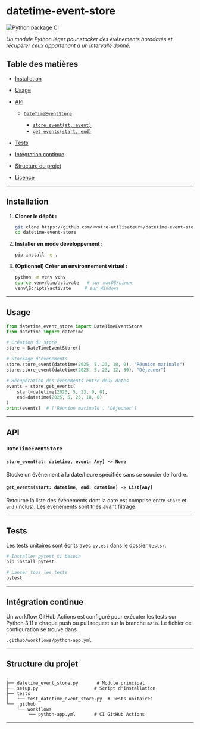# datetime-event-store

[![Python package CI](https://github.com/omrmeh/dateevent-store/actions/workflows/python-app.yml/badge.svg)](https://github.com/omrmeh/dateevent-store/actions/workflows/python-app.yml)

*Un module Python léger pour stocker des événements horodatés et récupérer ceux appartenant à un intervalle donné.*

## Table des matières

* [Installation](#installation)
* [Usage](#usage)
* [API](#api)

  * [`DateTimeEventStore`](#datetim﻿eeventstore)

    * [`store_event(at, event)`](#store_eventat-event)
    * [`get_events(start, end)`](#get_eventsstart-end)
* [Tests](#tests)
* [Intégration continue](#intégration-continue)
* [Structure du projet](#structure-du-projet)
* [Licence](#licence)

---

## Installation

1. **Cloner le dépôt :**

   ```bash
   git clone https://github.com/<votre-utilisateur>/datetime-event-store.git
   cd datetime-event-store
   ```

2. **Installer en mode développement :**

   ```bash
   pip install -e .
   ```

3. **(Optionnel) Créer un environnement virtuel :**

   ```bash
   python -m venv venv
   source venv/bin/activate   # sur macOS/Linux
   venv\Scripts\activate     # sur Windows
   ```

---

## Usage

```python
from datetime_event_store import DateTimeEventStore
from datetime import datetime

# Création du store
store = DateTimeEventStore()

# Stockage d'événements
store.store_event(datetime(2025, 5, 23, 10, 0), "Réunion matinale")
store.store_event(datetime(2025, 5, 23, 12, 30), "Déjeuner")

# Récupération des événements entre deux dates
events = store.get_events(
    start=datetime(2025, 5, 23, 9, 0),
    end=datetime(2025, 5, 23, 18, 0)
)
print(events)  # ['Réunion matinale', 'Déjeuner']
```

---

## API

### `DateTimeEventStore`

#### `store_event(at: datetime, event: Any) -> None`

Stocke un événement à la date/heure spécifiée sans se soucier de l’ordre.

#### `get_events(start: datetime, end: datetime) -> List[Any]`

Retourne la liste des événements dont la date est comprise entre `start` et `end` (inclus). Les événements sont triés avant filtrage.

---

## Tests

Les tests unitaires sont écrits avec `pytest` dans le dossier `tests/`.

```bash
# Installer pytest si besoin
pip install pytest

# Lancer tous les tests
pytest
```

---

## Intégration continue

Un workflow GitHub Actions est configuré pour exécuter les tests sur Python 3.11 à chaque push ou pull request sur la branche `main`. Le fichier de configuration se trouve dans :

```
.github/workflows/python-app.yml
```

---

## Structure du projet

```plain
.
├── datetime_event_store.py       # Module principal
├── setup.py                     # Script d'installation
├── tests
│   └── test_datetime_event_store.py  # Tests unitaires
└── .github
    └── workflows
        └── python-app.yml       # CI GitHub Actions
```

---

